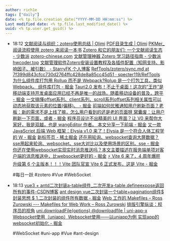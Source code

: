 ```yaml
---
author: rich1e
tags: ["daily"]
date: <% tp.file.creation_date("YYYY-MM-DD HH:mm:ss") %>
Last modified date: <% tp.file.last_modified_date() %>
uuid: <% tp.user.get_guid() %>
---
```


- 18:12 
  [文献阅读与组织：zotero使用总结 | Olimi](https://olimiya.github.io/posts/zotero%E4%BD%BF%E7%94%A8%E6%80%BB%E7%BB%93/)
  [PDF目录生成 | Olimi](https://olimiya.github.io/posts/PDF%E7%9B%AE%E5%BD%95%E7%94%9F%E6%88%90/)
  [PKMer_阅读流程使用 zotero 来阅读一本书](https://pkmer.cn/Pkmer-Docs/11-zotero/zotero%E6%8F%92%E4%BB%B6/%E9%98%85%E8%AF%BB%E6%B5%81%E7%A8%8B%E4%BD%BF%E7%94%A8zotero%E6%9D%A5%E9%98%85%E8%AF%BB%E4%B8%80%E6%9C%AC%E4%B9%A6/)
  [Zotero 和它的朋友们: 一个文献阅读生态 - 少数派](https://sspai.com/post/57943)
  [zotero-chinese.com](https://zotero-chinese.com/user-guide/plugins/better-notes)
  [文献管理神器 Zotero 学习路径指南 - 少数派](https://sspai.com/post/56724)
  [hwcoder.top](https://hwcoder.top/Zotero-Note-1#%E5%9D%9A%E6%9E%9C%E4%BA%91%E7%AB%AF)
  [文献管理软件Zotero安装设置教程及各插件配置（知网支持、影响因子、被引数） - StarryFK 个人博客](https://www.starryfk.com/tec/zotero-settings-and-plugins-for-literature-management-software.html#directory0073665756206196422)
  [RefTools/zotero/sync.md at 7f399d843cfcc730d2764ffc428de8a85cc45d51 · specter119/RefTools](https://github.com/specter119/RefTools/blob/7f399d843cfcc730d2764ffc428de8a85cc45d51/zotero/sync.md)
  [为什么组件库打包用 Rollup 而不是 Webpack?Rolup 是一个打包工具，类似 Webpack。 组件库打包 - 掘金](https://juejin.cn/post/7437903515169325082?utm_source=gold_browser_extension)
  [Tauri2.0 发布！不止于桌面！这次的“王炸”是移动端支持开发桌面应用已经不再是唯一的战场，随着移动设备的普及，跨平 - 掘金](https://juejin.cn/post/7420980084361625600?utm_source=gold_browser_extension)
  [一文搞懂offset系列、client系列、scroll系列offset系列相关属性可以动态地获取该元素的位置(偏移)、 - 掘金](https://juejin.cn/post/6966155435954929700)
  [前端如何优雅通知用户刷新页面？老板：新的需求不是上线了嘛，怎么用户看到的还是老的页面呀 窝囊废：让用户刷新一下页面，或者 - 掘金](https://juejin.cn/post/7439905609312403483?utm_source=gold_browser_extension)
  [程序员设计不出精美的 UI 界面？让 V0 来帮你大家好，我是双越，也是 wangEditor 作者。 本文分享一下前端 - 掘金](https://juejin.cn/post/7438647233219903542?utm_source=gold_browser_extension)
  [又一款 JavaScript 后端 Web 框架：Elysia v1.0 来了！Elysia 是一个符合人体工程学的 W - 掘金](https://juejin.cn/post/7347147911148781583?utm_source=gold_browser_extension)
  [新标签页 - 稀土掘金](chrome://newtab/)
  [还在用轮询、websocket查询大屏数据？sse用起来轮询、websocket、sse大对比以及使用场景的区别。sse - 掘金](https://juejin.cn/post/7424908830902042658)
  [你还在使用websocket实现实时消息推送吗？本文主要描述在服务端单项对客户端的消息推送中，比websocket更好的 - 掘金](https://juejin.cn/post/7325730345840066612)
  [⚡ Vite 6 来了，4 周年爆肝升级第 6 个主版本！！！Vite 团队官宣 Vite 6 正式发布，这是 Vite - 掘金](https://juejin.cn/post/7441760339791167542?utm_source=gold_browser_extension)
  
  #每日一跃 #zotero #Vue #WebSocket  
- 18:13 
  [vue3 + antd二次封装a-table组件_二次开发a-table,defineexpose返回所有的事件-CSDN博客](https://blog.csdn.net/guizi0809/article/details/136683595)
  [ant design vue二次封装一个table+pagination组件$ 封装思想 $ 1.二次封装的组件所有数据 - 掘金](https://juejin.cn/post/7341323705022365737)
  [Web 工作的 Makefiles – Ross Zurowski --- Makefiles for Web Work – Ross Zurowski](https://rosszurowski.com/log/2022/makefiles)
  [排版引擎纵谈：程序员的视角](https://blog.ppresume.com/posts/zh-cn/on-typesetting-engines)
  [uni.downloadFile(options) @downloadfile | uni-app-x](https://doc.dcloud.net.cn/uni-app-x/api/download-file.html)
  [Websocket使用（uniapp）Websocket使用——以uniapp为例 实现app的websocket初始化 - 掘金](https://juejin.cn/post/7261231205353553978)
  
  #WebSocket #uni-app #Vue #ant-design  